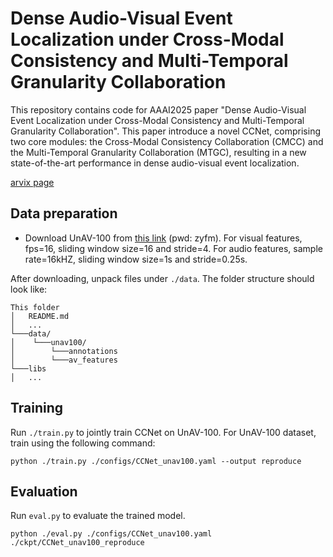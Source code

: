 # Dense Audio-Visual Event Localization under Cross-Modal Consistency and Multi-Temporal Granularity Collaboration
This repository contains code for AAAI2025 paper "Dense Audio-Visual Event Localization under Cross-Modal Consistency and Multi-Temporal Granularity Collaboration". This paper introduce a novel CCNet, comprising two core modules: the Cross-Modal Consistency Collaboration (CMCC) and the Multi-Temporal Granularity Collaboration (MTGC), resulting in a new state-of-the-art performance in dense audio-visual event localization.

[arvix page](https://arxiv.org/abs/2412.12628)

## Data preparation
<!-- #### Download features and annotations -->
- Download UnAV-100 from [this link](https://pan.baidu.com/s/1uBRdq6mXTfnRODMbZ0-QnA?pwd=zyfm) (pwd: zyfm). For visual features, fps=16, sliding window size=16 and stride=4. For audio features, sample rate=16kHZ, sliding window size=1s and stride=0.25s.  

After downloading, unpack files under `./data`. The folder structure should look like:
```
This folder
│   README.md
│   ...  
└───data/
│    └───unav100/
│    	 └───annotations
│    	 └───av_features  
└───libs
│   ...
```

## Training 
Run `./train.py` to jointly train CCNet on UnAV-100.
For UnAV-100 dataset, train using the following command:
```
python ./train.py ./configs/CCNet_unav100.yaml --output reproduce
```

## Evaluation
Run ```eval.py``` to evaluate the trained model. 
```
python ./eval.py ./configs/CCNet_unav100.yaml ./ckpt/CCNet_unav100_reproduce
```

